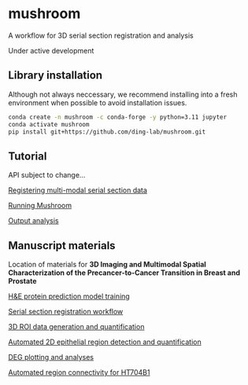 # mushroom
A workflow for 3D serial section registration and analysis

Under active development

## Library installation

Although not always neccessary, we recommend installing into a fresh environment when possible to avoid installation issues.

```bash
conda create -n mushroom -c conda-forge -y python=3.11 jupyter
conda activate mushroom
pip install git+https://github.com/ding-lab/mushroom.git
```

## Tutorial

API subject to change...

[Registering multi-modal serial section data](https://github.com/ding-lab/mushroom/blob/main/notebooks/tutorials/data_preperation_and_registration.ipynb)

[Running Mushroom](https://github.com/ding-lab/mushroom/blob/main/notebooks/tutorials/mushroom_tutorial.ipynb)

[Output analysis](https://github.com/ding-lab/mushroom/blob/main/notebooks/tutorials/output_analysis.ipynb)

## Manuscript materials

Location of materials for **3D Imaging and Multimodal Spatial Characterization of the Precancer-to-Cancer Transition in Breast and Prostate**

[H&E protein prediction model training](https://github.com/ding-lab/mushroom/blob/main/notebooks/manuscript/submission_v1/he_channel_prediction.ipynb)

[Serial section registration workflow](https://github.com/ding-lab/mushroom/blob/main/notebooks/manuscript/submission_v2/step1_register_datasets.ipynb)

[3D ROI data generation and quantification](https://github.com/ding-lab/mushroom/blob/main/notebooks/manuscript/submission_v2/step2_roi_data_gen.ipynb)

[Automated 2D epithelial region detection and quantification](https://github.com/ding-lab/mushroom/blob/main/notebooks/manuscript/submission_v2/step5_region_characterization.ipynb)

[DEG plotting and analyses](https://github.com/ding-lab/mushroom/blob/main/notebooks/manuscript/submission_v2/step6_deg_analysis.ipynb)

[Automated region connectivity for HT704B1](https://github.com/ding-lab/mushroom/blob/main/notebooks/manuscript/submission_v1/analyses_brca_v3.ipynb)
